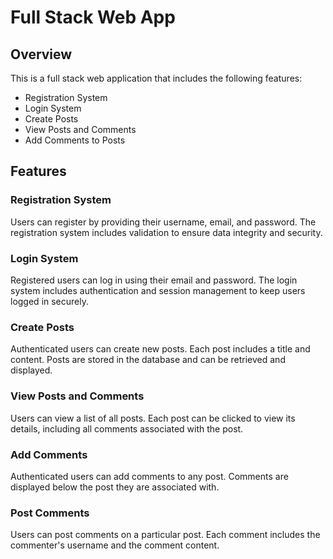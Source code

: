 # Full Stack Web App

## Overview
This is a full stack web application that includes the following features:
- Registration System
- Login System
- Create Posts
- View Posts and Comments
- Add Comments to Posts

## Features

### Registration System
Users can register by providing their username, email, and password. The registration system includes validation to ensure data integrity and security.

### Login System
Registered users can log in using their email and password. The login system includes authentication and session management to keep users logged in securely.

### Create Posts
Authenticated users can create new posts. Each post includes a title and content. Posts are stored in the database and can be retrieved and displayed.

### View Posts and Comments
Users can view a list of all posts. Each post can be clicked to view its details, including all comments associated with the post.

### Add Comments
Authenticated users can add comments to any post. Comments are displayed below the post they are associated with.

### Post Comments
Users can post comments on a particular post. Each comment includes the commenter's username and the comment content.

